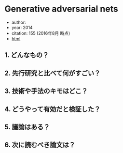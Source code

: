 # Generative adversarial nets
- author:
- year: 2014
- citation: 155 (2016年8月 時点)
- [html](http://papers.nips.cc/paper/5423-generative-adversarial)

## 1. どんなもの？
## 2. 先行研究と比べて何がすごい？
## 3. 技術や手法のキモはどこ？
## 4. どうやって有効だと検証した？
## 5. 議論はある？
## 6. 次に読むべき論文は？
